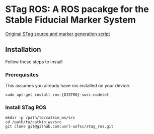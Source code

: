 # STag ROS: A ROS pacakge for the Stable Fiducial Marker System

[Original STag source and marker generation script](https://github.com/bbenligiray/stag)

## Installation
Follow these steps to install

### Prerequisites
This assumes you already have ros installed on your device.
```
sudo apt-get install ros-{DISTRO}-swri-nodelet
```

### Install STag ROS
```
mkdir -p /path/to/catkin_ws/src
cd /path/to/catkin_ws/src
git clone git@github.com:usrl-uofsc/stag_ros.git
```
